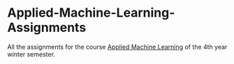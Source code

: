 # Applied-Machine-Learning-Assignments
All the assignments for the course [Applied Machine Learning](https://www.dept.aueb.gr/en/dmst/content/applied-machine-learning) of the 4th year winter semester.
